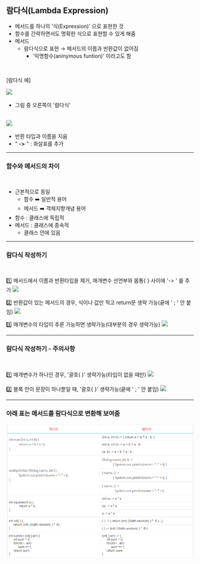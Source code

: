 ## 람다식(Lambda Expression)

- 메서드를 하나의 '식(Expression)' 으로 표현한 것
- 함수를 간략하면서도 명확한 식으로 표현할 수 있게 해줌 
- 메서드 
  - 람다식으로 표현 → 메서드의 이름과 반환값이 없어짐
    - '익명함수(aninymous funtion)' 이라고도 함
    
<br>

[람다식 예]

<img src="https://blog.kakaocdn.net/dn/TYGmq/btsGZZ6wRMv/fwoN5WYl5uaq5KD7U9ZXBk/img.png">

- 그림 중 오른쪽이 '람다식'

<br>

<img src="https://blog.kakaocdn.net/dn/z9kY6/btsGZM0GRyI/MgqY8AKLfUKkddnVYzrXV0/img.png">

- 반환 타입과 이름을 지움
- " **->** " :  화살표를 추가 

---
### 함수와 메서드의 차이
<br>

- 근본적으로 동일
  - 함수 ➡️ 일반적 용어
  - 메서드 ➡️ 객체지향개념 용어
- 함수 : 클래스에 독립적 
- 메서드 : 클래스에 종속적
  - 클래스 안에 있음

---
### 람다식 작성하기
<br>

1️⃣ 메서드에서 이름과 반환타입을 제거, 매개변수 선언부와 몸통{ } 사이에 '-> ' 를 추가
<img src="https://blog.kakaocdn.net/dn/dVrIbf/btsG13Anvku/BCgC67Rhd9l0TlDs6Fh2a1/img.png">

2️⃣ 반환값이 있는 메서드의 경우, 식이나 값만 적고 return문 생략 가능(끝에 ' ; ' 안 붙임)
<img src="https://blog.kakaocdn.net/dn/kXRrV/btsGZZFAq6W/GBT9oTsi48IKiD2oEq2pGK/img.png">

3️⃣ 매개변수의 타입이 추론 가능하면 생략가능(대부분의 경우 생략가능)
<img src="https://blog.kakaocdn.net/dn/NtgNl/btsGY4noRLu/qQmPkZIF5wAEph76hyZiK0/img.png">

---
### 람다식 작성하기 - 주의사항
<br>

1️⃣ 매개변수가 하나인 경우, '괄호( )' 생략가능(타입이 없을 때만)
<img src="https://blog.kakaocdn.net/dn/cNVKKv/btsGZMmcVax/4FVp838fp35TQ1X9d1Nkpk/img.png">

2️⃣ 블록 안이 문장이 하나뿐일 때, '괄호{ }' 생략가능(끝에 ' ; ' 안 붙임)
<img src="https://blog.kakaocdn.net/dn/35xqi/btsG0eJoA7V/STWYqOAU1jMd1yCWipYDp1/img.png">

---
### 아래 표는 메서드를 람다식으로 변환해 보여줌
![img.png](../../image/lambda.png)
